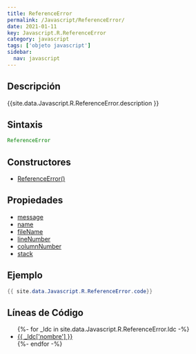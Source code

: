 ```yaml
---
title: ReferenceError
permalink: /Javascript/ReferenceError/
date: 2021-01-11
key: Javascript.R.ReferenceError
category: javascript
tags: ['objeto javascript']
sidebar: 
  nav: javascript
---
```


## Descripción
{{site.data.Javascript.R.ReferenceError.description }}

## Sintaxis
~~~javascript
ReferenceError
~~~

## Constructores
* [ReferenceError()](/Javascript/ReferenceError/ReferenceError/)

## Propiedades
* [message](/Javascript/ReferenceError/message)
* [name](/Javascript/ReferenceError/name)
* [fileName](/Javascript/ReferenceError/fileName)
* [lineNumber](/Javascript/ReferenceError/lineNumber)
* [columnNumber](/Javascript/ReferenceError/columnNumber)
* [stack](/Javascript/ReferenceError/stack)

## Ejemplo
~~~java
{{ site.data.Javascript.R.ReferenceError.code}}
~~~

## Líneas de Código
<ul>
{%- for _ldc in site.data.Javascript.R.ReferenceError.ldc -%}
   <li>
       <a href="{{_ldc['url'] }}">{{ _ldc['nombre'] }}</a>
   </li>
{%- endfor -%}
</ul>
